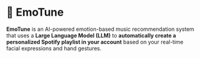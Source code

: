 # 🎵 EmoTune

**EmoTune** is an AI-powered emotion-based music recommendation system that uses a **Large Language Model (LLM)** to **automatically create a personalized Spotify playlist in your account** based on your real-time facial expressions and hand gestures.
